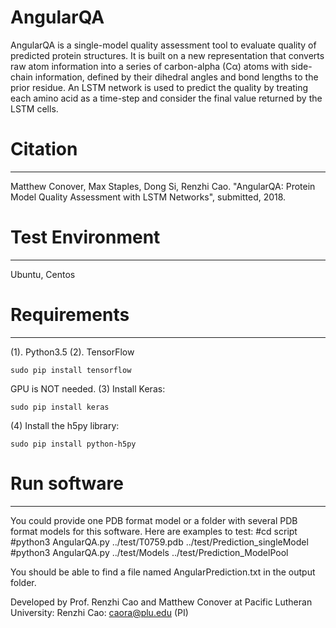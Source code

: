 # AngularQA

AngularQA is a single-model quality assessment tool to evaluate quality of predicted protein structures. It is built on a new representation that converts raw atom information into a series of carbon-alpha (Cα) atoms with side-chain information, defined by their dihedral angles and bond lengths to the prior residue. An LSTM network is used to predict the quality by treating each amino acid as a time-step and consider the final value returned by the LSTM cells.

# Citation
--------------------------------------------------------------------------------------
Matthew Conover, Max Staples, Dong Si, Renzhi Cao. "AngularQA: Protein Model Quality Assessment with LSTM Networks", submitted, 2018.

# Test Environment
--------------------------------------------------------------------------------------
Ubuntu, Centos

# Requirements
--------------------------------------------------------------------------------------
(1). Python3.5
(2). TensorFlow 
```
sudo pip install tensorflow
```
GPU is NOT needed.
(3) Install Keras:
```
sudo pip install keras
```
(4) Install the h5py library:  
```
sudo pip install python-h5py
```

# Run software
--------------------------------------------------------------------------------------
You could provide one PDB format model or a folder with several PDB format models for this software. Here are examples to test:
#cd script
#python3 AngularQA.py ../test/T0759.pdb ../test/Prediction_singleModel
#python3 AngularQA.py ../test/Models ../test/Prediction_ModelPool

You should be able to find a file named AngularPrediction.txt in the output folder.


Developed by Prof. Renzhi Cao and Matthew Conover at Pacific Lutheran University:
Renzhi Cao: caora@plu.edu (PI)
